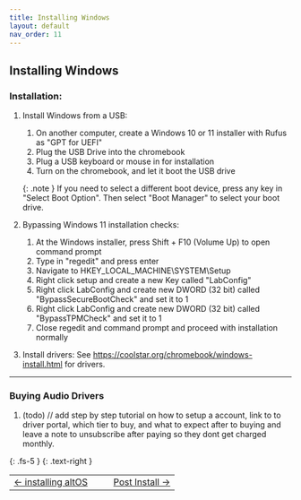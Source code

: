 ```yaml
---
title: Installing Windows
layout: default
nav_order: 11
---
```


## Installing Windows

### Installation:

1. Install Windows from a USB:
    1.  On another computer, create a Windows 10 or 11 installer with Rufus as "GPT for UEFI"
    2. Plug the USB Drive into the chromebook
    3. Plug a USB keyboard or mouse in for installation
    4. Turn on the chromebook, and let it boot the USB drive

    {: .note }
    If you need to select a different boot device, press any key in "Select Boot Option". Then select "Boot Manager" to select your boot drive.

3. Bypassing Windows 11 installation checks:
    1. At the Windows installer, press Shift + F10 (Volume Up) to open command prompt  
    2. Type in "regedit" and press enter
    3. Navigate to HKEY_LOCAL_MACHINE\SYSTEM\Setup
    4. Right click setup and create a new Key called "LabConfig"
    5. Right click LabConfig and create new DWORD (32 bit) called "BypassSecureBootCheck" and set it to 1
    6. Right click LabConfig and create new DWORD (32 bit) called "BypassTPMCheck" and set it to 1
    7. Close regedit and command prompt and proceed with installation normally

4. Install drivers:
   See https://coolstar.org/chromebook/windows-install.html for drivers.



---

### Buying Audio Drivers

1. (todo)
   // add step by step tutorial on how to setup a account, link to to driver portal, which tier to buy, and what to expect after to buying and leave a note to unsubscribe after paying so they dont get charged monthly.



{: .fs-5 }
{: .text-right }

<table>
<tr>
<td width="50%" style="text-align: left">
<a href="altos.html">← installing altOS</a> 
</td>
<td width="50%" style="text-align: right">
<a href="post-install.html">Post Install →</a> 
</td>
</tr>
</table>